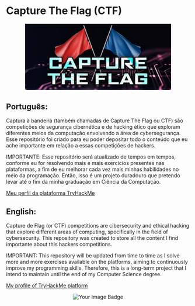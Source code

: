 # Capture The Flag (CTF)

<div align="center">
  <a href="Pictures/ctf_picture.jpg">
    <img src="Pictures/ctf_picture.jpg" alt="CTF Image" width="400">
  </a>
</div>

## Português:
Captura à bandeira (também chamadas de Capture The Flag ou CTF) são competições de segurança cibernética e de hacking ético que exploram diferentes meios da computação envolvendo a área de cybersegurança. Esse repositório foi criado para
eu poder depositar todo o conteúdo que eu ache importante em relação a essas competições de hackers. 

IMPORTANTE: Esse repositório será atualizado de tempos em tempos, conforme eu for resolvendo mais e mais exercícios presentes nas plataformas, a fim de eu melhorar cada vez mais minhas habilidades no meio da programação. Então, isso 
é um projeto duradouro que pretendo levar até o fim da minha graduação em Ciência da Computação. 

[Meu perfil da plataforma TryHackMe](https://tryhackme.com/p/Antonio.R.F)
</div>
<div align="center">

  
</div>


## English:
Capture de Flag (or CTF) competitions are cibersecurity and ethical hacking that explore different areas of computing, specifically in the field of cybersecurity. This repository was created to store all the content I find importante
about this hackers competitions.

IMPORTANT: This repository will be updated from time to time as I solve more and more exercises available on the platforms, aiming to continuously improve my programming skills.
Therefore, this is a long-term project that I intend to maintain until the end of my Computer Science degree.

[My profile of TryHackMe platform](https://tryhackme.com/p/Antonio.R.F)
</div>
<div align="center">
<img src="https://tryhackme-badges.s3.amazonaws.com/Antonio.R.F.png" alt="Your Image Badge" />
</div>
